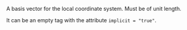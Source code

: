 A basis vector for the local coordinate system. Must be of unit length.

It can be an empty tag with the attribute `implicit = "true"`.
